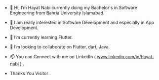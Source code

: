 - 👋 Hi, I’m Hayat Nabi currently doing my Bachelor's in Software Engineering from Bahria University Islamabad.
- 👀 I am really interested in Software Development and especially in App Development.
- 🌱 I’m currently learning Flutter.
- 💞️ I’m looking to collaborate on Flutter, dart, Java.
- 📫 You can Connect with me on LinkedIn ( www.linkedin.com/in/hayat-nabi ) .

-  Thanks You Visitor .

<!---
hayat4u/hayat4u is a ✨ special ✨ repository because its `README.md` (this file) appears on your GitHub profile.
You can click the Preview link to take a look at your changes.
--->
